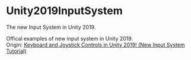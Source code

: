# Unity2019InputSystem
The new Input System in Unity 2019.

Offical examples of new input system in Unity 2019.  
Origin: [Keyboard and Joystick Controls in Unity 2019! (New Input System Tutorial)](https://www.youtube.com/watch?v=Gz0YcjXBJ3U)
